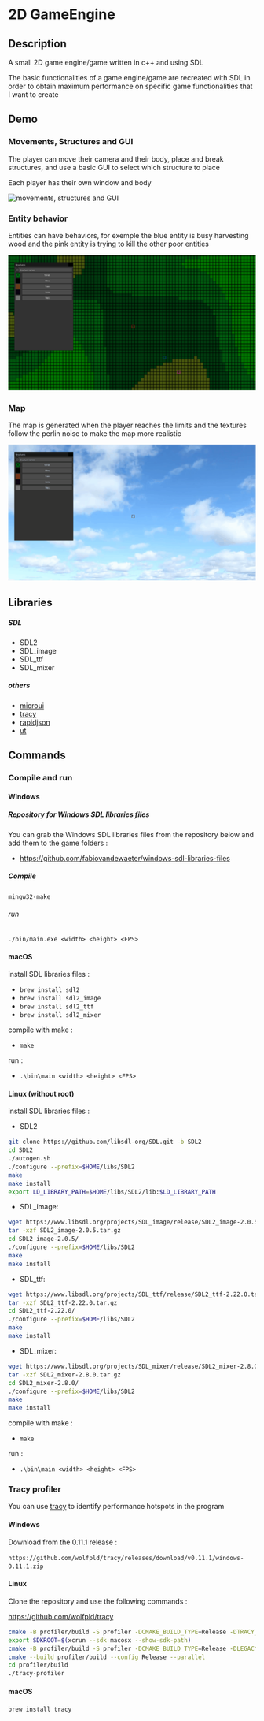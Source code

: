 # 2D GameEngine

## Description

A small 2D game engine/game written in c++ and using SDL

The basic functionalities of a game engine/game are recreated with SDL in order to obtain maximum performance on specific game functionalities that I want to create

## Demo

### Movements, Structures and GUI

The player can move their camera and their body, place and break structures, and use a basic GUI to select which structure to place

Each player has their own window and body

![movements, structures and GUI](./assets/readme_assets/demo_0.gif)

### Entity behavior

Entities can have behaviors, for exemple the blue entity is busy harvesting wood and the pink entity is trying to kill the other poor entities

![entity behavior](./assets/readme_assets/demo_1.gif)

### Map

The map is generated when the player reaches the limits and the textures follow the perlin noise to make the map more realistic

![map](./assets/readme_assets/demo_2.gif)

## Libraries
##### SDL
- SDL2
- SDL_image
- SDL_ttf
- SDL_mixer

##### others
- [microui](https://github.com/rxi/microui)
- [tracy](https://github.com/wolfpld/tracy)
- [rapidjson](https://github.com/Tencent/rapidjson)
- [ut](https://github.com/boost-ext/ut)

## Commands
### Compile and run
#### Windows

##### Repository for Windows SDL libraries files

You can grab the Windows SDL libraries files from the repository below and add them to the game folders :

- https://github.com/fabiovandewaeter/windows-sdl-libraries-files

##### Compile

`mingw32-make`

###### run

`./bin/main.exe <width> <height> <FPS>`

#### macOS

install SDL libraries files :

- `brew install sdl2`
- `brew install sdl2_image`
- `brew install sdl2_ttf`
- `brew install sdl2_mixer`

compile with make :
- `make`

run :
- `.\bin\main <width> <height> <FPS>`

#### Linux (without root)

install SDL libraries files :

* SDL2
```bash
git clone https://github.com/libsdl-org/SDL.git -b SDL2
cd SDL2
./autogen.sh
./configure --prefix=$HOME/libs/SDL2
make
make install
export LD_LIBRARY_PATH=$HOME/libs/SDL2/lib:$LD_LIBRARY_PATH
```
* SDL_image:
```bash
wget https://www.libsdl.org/projects/SDL_image/release/SDL2_image-2.0.5.tar.gz
tar -xzf SDL2_image-2.0.5.tar.gz
cd SDL2_image-2.0.5/
./configure --prefix=$HOME/libs/SDL2
make
make install
```
* SDL_ttf:
```bash
wget https://www.libsdl.org/projects/SDL_ttf/release/SDL2_ttf-2.22.0.tar.gz
tar -xzf SDL2_ttf-2.22.0.tar.gz
cd SDL2_ttf-2.22.0/
./configure --prefix=$HOME/libs/SDL2
make
make install
```
* SDL_mixer:
```bash
wget https://www.libsdl.org/projects/SDL_mixer/release/SDL2_mixer-2.8.0.tar.gz
tar -xzf SDL2_mixer-2.8.0.tar.gz
cd SDL2_mixer-2.8.0/
./configure --prefix=$HOME/libs/SDL2
make
make install
```

compile with make :

- `make`

run :

- `.\bin\main <width> <height> <FPS>`

### Tracy profiler

You can use [tracy](https://github.com/wolfpld/tracy) to identify performance hotspots in the program

#### Windows

Download from the 0.11.1 release :

`https://github.com/wolfpld/tracy/releases/download/v0.11.1/windows-0.11.1.zip`

#### Linux

Clone the repository and use the following commands :

https://github.com/wolfpld/tracy

```bash
cmake -B profiler/build -S profiler -DCMAKE_BUILD_TYPE=Release -DTRACY_USE_LEGACY=ON -DLEGACY=ON
export SDKROOT=$(xcrun --sdk macosx --show-sdk-path)
cmake -B profiler/build -S profiler -DCMAKE_BUILD_TYPE=Release -DLEGACY=ON -DCMAKE_CXX_FLAGS="-Wno-deprecated-declarations" -DCMAKE_C_COMPILER=/usr/bin/clang -DCMAKE_CXX_COMPILER=/usr/bin/clang++ -DCMAKE_CXX_COMPILER=gcc-14 -DCMAKE_OSX_SYSROOT=/Library/Developer/CommandLineTools/SDKs/MacOSX.sdk -DCMAKE_ASM_COMPILER=/opt/homebrew/bin/as -DCMAKE_GIT_EXECUTABLE=/opt/homebrew/bin/git
cmake --build profiler/build --config Release --parallel
cd profiler/build
./tracy-profiler
```

#### macOS

`brew install tracy`
